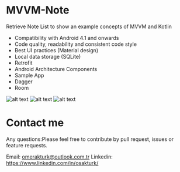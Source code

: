 # MVVM-Note

Retrieve Note List to show an example concepts of MVVM and Kotlin


 * Compatibility with Android 4.1 and onwards
 * Code quality, readability and consistent code style
 * Best UI practices (Material design)
 * Local data storage (SQLite)
 * Retrofit
 * Android Architecture Components
 * Sample App
 * Dagger
 * Room

![alt text](https://github.com/osaktur/MVVM-Note/blob/master/screenshots/Screenshot_1606126301.png?raw=true)
![alt text](https://github.com/osaktur/MVVM-Note/blob/master/screenshots/Screenshot_1606126303.png?raw=true)
![alt text](https://github.com/osaktur/MVVM-Note/blob/master/screenshots/Screenshot_1606126306.png?raw=true)



# Contact me
Any questions:Please feel free to contribute by pull request, issues or feature requests.

Email: omerakturk@outlook.com.tr
Linkedin: https://www.linkedin.com/in/osakturk/